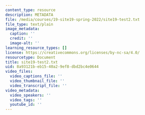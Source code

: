```yaml
---
content_type: resource
description: METADATA
file: /media/courses/19-site19-spring-2022/site19-test2.txt
file_type: text/plain
image_metadata:
  caption: ''
  credit: ''
  image-alt: ''
learning_resource_types: []
license: https://creativecommons.org/licenses/by-nc-sa/4.0/
resourcetype: Document
title: site19-test2.txt
uid: 8a93121b-eb15-40a2-9ef8-dbd2bc4e0644
video_files:
  video_captions_file: ''
  video_thumbnail_file: ''
  video_transcript_file: ''
video_metadata:
  video_speakers: ''
  video_tags: ''
  youtube_id: ''
---
```

